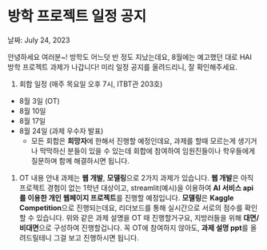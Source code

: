 # 방학 프로젝트 일정 공지

날짜: July 24, 2023

안녕하세요 여러분~! 방학도 어느덧 반 정도 지났는데요, 8월에는 예고했던 대로 HAI 방학 프로젝트 과제가 나갑니다! 미리 일정 공지를 올려드리니, 잘 확인해주세요.

1. 회합 일정 (매주 목요일 오후 7시, ITBT관 203호)
- 8월 3일 (OT)
- 8월 10일
- 8월 17일
- 8월 24일 (과제 우수자 발표)
    - 모든 회합은 **희망자**에 한해서 진행할 예정인데요, 과제를 할때 모르는게 생기거나 막막하신 분들이 있을 수 있는데 회합에 참여하여 임원진들이나 학우들에게 질문하며 함께 해결하시면 됩니다.
1. OT 내용 안내
 과제는 **웹 개발**, **모델링**으로 2가지 과제가 있습니다. **웹 개발**은 아직 프로젝트 경험이 없는 1학년 대상이고, streamlit(예시)을 이용하여 **AI 서비스 api를 이용한 개인 웹페이지 프로젝트**를 진행할 예정입니다. **모델링**은 **Kaggle Competition**으로 진행되는데요, 리더보드를 통해 실시간으로 서로의 점수를 확인할 수 있습니다.
위와 같은 과제 설명을 OT 때 진행할거구요, 지방러들을 위해 **대면/비대면**으로 구성하여 진행할겁니다. 꼭 OT에 참여하지 않아도, **과제 설명 ppt**를 올려드릴테니 그걸 보고 진행하시면 됩니다.